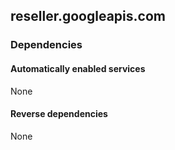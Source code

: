 ## reseller.googleapis.com

### Dependencies

#### Automatically enabled services

None

#### Reverse dependencies

None
